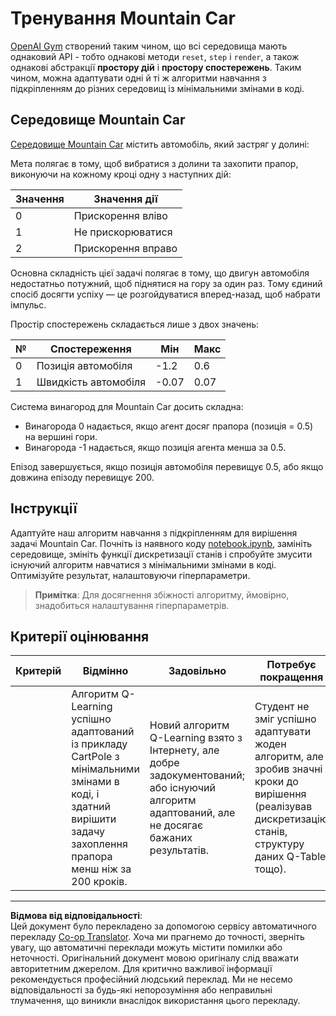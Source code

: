 <!--
CO_OP_TRANSLATOR_METADATA:
{
  "original_hash": "1f2b7441745eb52e25745423b247016b",
  "translation_date": "2025-09-05T13:51:05+00:00",
  "source_file": "8-Reinforcement/2-Gym/assignment.md",
  "language_code": "uk"
}
-->
# Тренування Mountain Car

[OpenAI Gym](http://gym.openai.com) створений таким чином, що всі середовища мають однаковий API - тобто однакові методи `reset`, `step` і `render`, а також однакові абстракції **простору дій** і **простору спостережень**. Таким чином, можна адаптувати одні й ті ж алгоритми навчання з підкріпленням до різних середовищ із мінімальними змінами в коді.

## Середовище Mountain Car

[Середовище Mountain Car](https://gym.openai.com/envs/MountainCar-v0/) містить автомобіль, який застряг у долині:

Мета полягає в тому, щоб вибратися з долини та захопити прапор, виконуючи на кожному кроці одну з наступних дій:

| Значення | Значення дії |
|---|---|
| 0 | Прискорення вліво |
| 1 | Не прискорюватися |
| 2 | Прискорення вправо |

Основна складність цієї задачі полягає в тому, що двигун автомобіля недостатньо потужний, щоб піднятися на гору за один раз. Тому єдиний спосіб досягти успіху — це розгойдуватися вперед-назад, щоб набрати імпульс.

Простір спостережень складається лише з двох значень:

| № | Спостереження  | Мін | Макс |
|-----|--------------|-----|-----|
|  0  | Позиція автомобіля | -1.2| 0.6 |
|  1  | Швидкість автомобіля | -0.07 | 0.07 |

Система винагород для Mountain Car досить складна:

 * Винагорода 0 надається, якщо агент досяг прапора (позиція = 0.5) на вершині гори.
 * Винагорода -1 надається, якщо позиція агента менша за 0.5.

Епізод завершується, якщо позиція автомобіля перевищує 0.5, або якщо довжина епізоду перевищує 200.

## Інструкції

Адаптуйте наш алгоритм навчання з підкріпленням для вирішення задачі Mountain Car. Почніть із наявного коду [notebook.ipynb](../../../../8-Reinforcement/2-Gym/notebook.ipynb), замініть середовище, змініть функції дискретизації станів і спробуйте змусити існуючий алгоритм навчатися з мінімальними змінами в коді. Оптимізуйте результат, налаштовуючи гіперпараметри.

> **Примітка**: Для досягнення збіжності алгоритму, ймовірно, знадобиться налаштування гіперпараметрів.

## Критерії оцінювання

| Критерій | Відмінно | Задовільно | Потребує покращення |
| -------- | --------- | -------- | ----------------- |
|          | Алгоритм Q-Learning успішно адаптований із прикладу CartPole з мінімальними змінами в коді, і здатний вирішити задачу захоплення прапора менш ніж за 200 кроків. | Новий алгоритм Q-Learning взято з Інтернету, але добре задокументований; або існуючий алгоритм адаптований, але не досягає бажаних результатів. | Студент не зміг успішно адаптувати жоден алгоритм, але зробив значні кроки до вирішення (реалізував дискретизацію станів, структуру даних Q-Table тощо). |

---

**Відмова від відповідальності**:  
Цей документ було перекладено за допомогою сервісу автоматичного перекладу [Co-op Translator](https://github.com/Azure/co-op-translator). Хоча ми прагнемо до точності, зверніть увагу, що автоматичні переклади можуть містити помилки або неточності. Оригінальний документ мовою оригіналу слід вважати авторитетним джерелом. Для критично важливої інформації рекомендується професійний людський переклад. Ми не несемо відповідальності за будь-які непорозуміння або неправильні тлумачення, що виникли внаслідок використання цього перекладу.